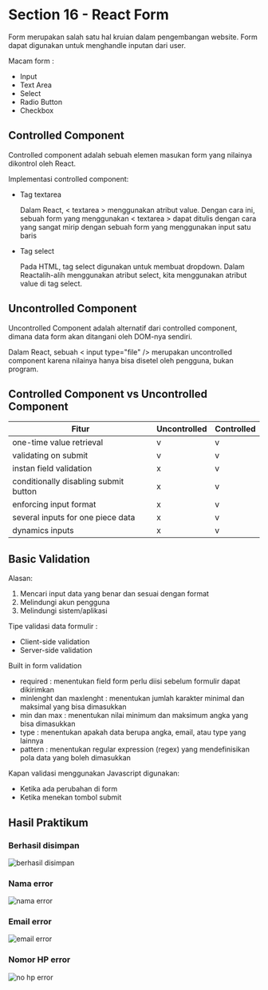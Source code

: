 # Section 16 - React Form

Form merupakan salah satu hal kruian dalam pengembangan website. Form dapat digunakan untuk menghandle inputan dari user.

Macam form :
* Input
* Text Area
* Select
* Radio Button
* Checkbox

## Controlled Component
Controlled component adalah sebuah elemen masukan form yang nilainya dikontrol oleh React.

Implementasi controlled component:
* Tag textarea

  Dalam React, < textarea > menggunakan atribut value. Dengan cara ini, sebuah form yang menggunakan < textarea > dapat ditulis dengan cara yang sangat mirip dengan sebuah form yang menggunakan input satu baris
  
* Tag select

  Pada HTML, tag select digunakan untuk membuat dropdown. Dalam Reactalih-alih menggunakan atribut select, kita menggunakan atribut value di tag select.

## Uncontrolled Component
Uncontrolled Component adalah alternatif dari controlled component, dimana data form akan ditangani oleh DOM-nya sendiri.

Dalam React, sebuah < input type="file" /> merupakan uncontrolled component karena nilainya hanya bisa disetel oleh pengguna, bukan program.

## Controlled Component vs Uncontrolled Component

| Fitur | Uncontrolled | Controlled |
| --- | --- | --- |
| one-time value retrieval | v | v |
| validating on submit | v | v |
| instan field validation | x | v |
| conditionally disabling submit button | x | v |
| enforcing input format | x | v |
| several inputs for one piece data | x | v |
| dynamics inputs | x | v |

## Basic Validation
Alasan:
1. Mencari input data yang benar dan sesuai dengan format
2. Melindungi akun pengguna
3. Melindungi sistem/aplikasi

Tipe validasi data formulir :
* Client-side validation
* Server-side validation

Built in form validation
* required : menentukan field form perlu diisi sebelum formulir dapat dikirimkan
* minlenght dan maxlenght : menentukan jumlah karakter minimal dan maksimal yang bisa dimasukkan
* min dan max : menentukan nilai minimum dan maksimum angka yang bisa dimasukkan
* type : menentukan apakah data berupa angka, email, atau type yang lainnya
* pattern : menentukan regular expression (regex) yang mendefinisikan pola data yang boleh dimasukkan 

Kapan validasi menggunakan Javascript digunakan:
* Ketika ada perubahan di form
* Ketika menekan tombol submit

## Hasil Praktikum
### Berhasil disimpan
![berhasil disimpan](https://user-images.githubusercontent.com/79805395/197146968-385c8018-c4f2-4808-af0e-1c00515dd1fb.png)
### Nama error
![nama error](https://user-images.githubusercontent.com/79805395/197146950-61a8fdb3-94b7-4abc-ba01-6ace03e54add.png)
### Email error
![email error](https://user-images.githubusercontent.com/79805395/197146975-a6bab4af-1827-46e7-ae25-f59a03ba5258.png)
### Nomor HP error
![no hp error](https://user-images.githubusercontent.com/79805395/197146964-b89289a0-c50c-4994-802e-111d7ed9c887.png)
